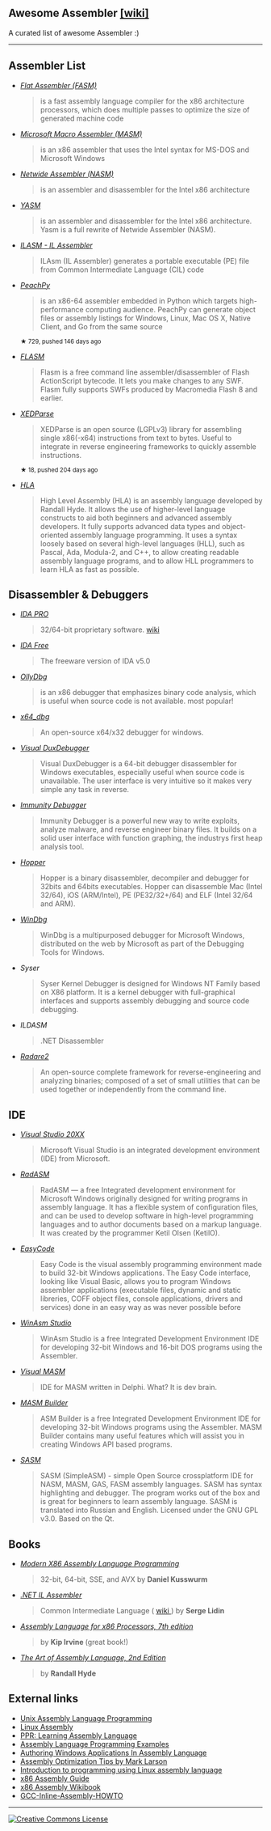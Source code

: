 <h2>
 Awesome Assembler
 <a href="https://en.wikipedia.org/wiki/Assembly_language#Assembler">
  [wiki]
 </a>
</h2>
<p>
 A curated list of awesome Assembler :)
</p>
<hr/>
<h2>
 Assembler List
</h2>
<ul>
 <li>
  <p>
   <em>
    <a href="http://flatassembler.net/">
     Flat Assembler (FASM)
    </a>
   </em>
  </p>
  <blockquote>
   <p>
    is a fast assembly language compiler for the x86 architecture processors, which does multiple passes to optimize the size of generated machine code
   </p>
  </blockquote>
 </li>
 <li>
  <p>
   <em>
    <a href="https://www.microsoft.com/en-us/download/details.aspx?id=12654">
     Microsoft Macro Assembler (MASM)
    </a>
   </em>
  </p>
  <blockquote>
   <p>
    is an x86 assembler that uses the Intel syntax for MS-DOS and Microsoft Windows
   </p>
  </blockquote>
 </li>
 <li>
  <p>
   <em>
    <a href="http://www.nasm.us/">
     Netwide Assembler (NASM)
    </a>
   </em>
  </p>
  <blockquote>
   <p>
    is an assembler and disassembler for the Intel x86 architecture
   </p>
  </blockquote>
 </li>
 <li>
  <p>
   <em>
    <a href="http://yasm.tortall.net/">
     YASM
    </a>
   </em>
  </p>
  <blockquote>
   <p>
    is an assembler and disassembler for the Intel x86 architecture. Yasm is a full rewrite of Netwide Assembler (NASM).
   </p>
  </blockquote>
 </li>
 <li>
  <p>
   <em>
    <a href="http://msdn.microsoft.com/en-us/library/496e4ekx%28v=VS.100%29.aspx">
     ILASM - IL Assembler
    </a>
   </em>
  </p>
  <blockquote>
   <p>
    ILAsm (IL Assembler) generates a portable executable (PE) file from Common Intermediate Language (CIL) code
   </p>
  </blockquote>
 </li>
 <li>
  <p>
   <em>
    <a href="https://github.com/Maratyszcza/PeachPy">
     PeachPy
    </a>
   </em>
  </p>
  <blockquote>
   <p>
    is an x86-64 assembler embedded in Python which targets high-performance computing audience. PeachPy can generate object files or assembly listings for Windows, Linux, Mac OS X, Native Client, and Go from the same source
   </p>
  </blockquote>
  <sup>
   &#9733 729, pushed 146 days ago
  </sup>
 </li>
 <li>
  <p>
   <em>
    <a href="http://www.nowrap.de/flasm">
     FLASM
    </a>
   </em>
  </p>
  <blockquote>
   <p>
    Flasm is a free command line assembler/disassembler of Flash ActionScript bytecode. It lets you make changes to any SWF. Flasm fully supports SWFs produced by Macromedia Flash 8 and earlier.
   </p>
  </blockquote>
 </li>
 <li>
  <p>
   <em>
    <a href="https://github.com/x64dbg/XEDParse">
     XEDParse
    </a>
   </em>
  </p>
  <blockquote>
   <p>
    XEDParse is an open source (LGPLv3) library for assembling single x86(-x64) instructions from text to bytes. Useful to integrate in reverse engineering frameworks to quickly assemble instructions.
   </p>
  </blockquote>
  <sup>
   &#9733 18, pushed 204 days ago
  </sup>
 </li>
 <li>
  <p>
   <em>
    <a href="http://www.plantation-productions.com/Webster/HighLevelAsm/index.html">
     HLA
    </a>
   </em>
  </p>
  <blockquote>
   <p>
    High Level Assembly (HLA) is an assembly language developed by Randall Hyde. It allows the use of higher-level language constructs to aid both beginners and advanced assembly developers. It fully supports advanced data types and object-oriented assembly language programming. It uses a syntax loosely based on several high-level languages (HLL), such as Pascal, Ada, Modula-2, and C++, to allow creating readable assembly language programs, and to allow HLL programmers to learn HLA as fast as possible.
   </p>
  </blockquote>
 </li>
</ul>
<h2>
 Disassembler & Debuggers
</h2>
<ul>
 <li>
  <p>
   <em>
    <a href="https://www.hex-rays.com/products/ida/index.shtml">
     IDA PRO
    </a>
   </em>
  </p>
  <blockquote>
   <p>
    32/64-bit proprietary software.
    <a href="http://en.wikipedia.org/wiki/Interactive_Disassembler">
     wiki
    </a>
   </p>
  </blockquote>
 </li>
 <li>
  <p>
   <em>
    <a href="https://www.hex-rays.com/products/ida/support/download_freeware.shtml">
     IDA Free
    </a>
   </em>
  </p>
  <blockquote>
   <p>
    The freeware version of IDA v5.0
   </p>
  </blockquote>
 </li>
 <li>
  <p>
   <em>
    <a href="http://en.wikipedia.org/wiki/OllyDbg">
     OllyDbg
    </a>
   </em>
  </p>
  <blockquote>
   <p>
    is an x86 debugger that emphasizes binary code analysis, which is useful when source code is not available. most popular!
   </p>
  </blockquote>
 </li>
 <li>
  <p>
   <em>
    <a href="http://x64dbg.com/#start">
     x64_dbg
    </a>
   </em>
  </p>
  <blockquote>
   <p>
    An open-source x64/x32 debugger for windows.
   </p>
  </blockquote>
 </li>
 <li>
  <p>
   <em>
    <a href="http://www.duxcore.com/">
     Visual DuxDebugger
    </a>
   </em>
  </p>
  <blockquote>
   <p>
    Visual DuxDebugger is a 64-bit debugger disassembler for Windows executables, especially useful when source code is unavailable. The user interface is very intuitive so it makes very simple any task in reverse.
   </p>
  </blockquote>
 </li>
 <li>
  <p>
   <em>
    <a href="http://debugger.immunityinc.com/">
     Immunity Debugger
    </a>
   </em>
  </p>
  <blockquote>
   <p>
    Immunity Debugger is a powerful new way to write exploits, analyze malware, and reverse engineer binary files. It builds on a solid user interface with function graphing, the industrys first heap analysis tool.
   </p>
  </blockquote>
 </li>
 <li>
  <p>
   <em>
    <a href="http://www.hopperapp.com/">
     Hopper
    </a>
   </em>
  </p>
  <blockquote>
   <p>
    Hopper is a binary disassembler, decompiler and debugger for 32bits and 64bits executables. Hopper can disassemble Mac (Intel 32/64), iOS (ARM/Intel), PE (PE32/32+/64) and ELF (Intel 32/64 and ARM).
   </p>
  </blockquote>
 </li>
 <li>
  <p>
   <em>
    <a href="http://www.windbg.org/">
     WinDbg
    </a>
   </em>
  </p>
  <blockquote>
   <p>
    WinDbg is a multipurposed debugger for Microsoft Windows, distributed on the web by Microsoft as part of the Debugging Tools for Windows.
   </p>
  </blockquote>
 </li>
 <li>
  <p>
   <em>
    Syser
   </em>
  </p>
  <blockquote>
   <p>
    Syser Kernel Debugger is designed for Windows NT Family based on X86 platform. It is a kernel debugger with full-graphical interfaces and supports assembly debugging and source code debugging.
   </p>
  </blockquote>
 </li>
 <li>
  <p>
   <em>
    ILDASM
   </em>
  </p>
  <blockquote>
   <p>
    .NET Disassembler
   </p>
  </blockquote>
 </li>
 <li>
  <p>
   <em>
    <a href="http://rada.re">
     Radare2
    </a>
   </em>
  </p>
  <blockquote>
   <p>
    An open-source complete framework for reverse-engineering and analyzing binaries; composed of a set of small utilities that can be used together or independently from the command line.
   </p>
  </blockquote>
 </li>
</ul>
<h2>
 IDE
</h2>
<ul>
 <li>
  <p>
   <em>
    <a href="https://www.visualstudio.com/">
     Visual Studio 20XX
    </a>
   </em>
  </p>
  <blockquote>
   <p>
    Microsoft Visual Studio is an integrated development environment (IDE) from Microsoft.
   </p>
  </blockquote>
 </li>
 <li>
  <p>
   <em>
    <a href="http://oby.ro/rad_asm/">
     RadASM
    </a>
   </em>
  </p>
  <blockquote>
   <p>
    RadASM — a free Integrated development environment for Microsoft Windows originally designed for writing programs in assembly language. It has a flexible system of configuration files, and can be used to develop software in high-level programming languages and to author documents based on a markup language. It was created by the programmer Ketil Olsen (KetilO).
   </p>
  </blockquote>
 </li>
 <li>
  <p>
   <em>
    <a href="http://www.easycode.cat/">
     EasyCode
    </a>
   </em>
  </p>
  <blockquote>
   <p>
    Easy Code is the visual assembly programming environment made to build 32-bit Windows applications. The Easy Code interface, looking like Visual Basic, allows you to program Windows assembler applications (executable files, dynamic and static libreries, COFF object files, console applications, drivers and services) done in an easy way as was never possible before
   </p>
  </blockquote>
 </li>
 <li>
  <p>
   <em>
    <a href="http://www.winasm.net/">
     WinAsm Studio
    </a>
   </em>
  </p>
  <blockquote>
   <p>
    WinAsm Studio is a free Integrated Development Environment IDE for developing 32-bit Windows and 16-bit DOS programs using the Assembler.
   </p>
  </blockquote>
 </li>
 <li>
  <p>
   <em>
    <a href="http://www.visualmasm.com/">
     Visual MASM
    </a>
   </em>
  </p>
  <blockquote>
   <p>
    IDE for MASM written in Delphi. What? It is dev brain.
   </p>
  </blockquote>
 </li>
 <li>
  <p>
   <em>
    <a href="http://www.digitaction.com/index.php/products/masm-builder-integrated-development-environment-for-masm32.html">
     MASM Builder
    </a>
   </em>
  </p>
  <blockquote>
   <p>
    ASM Builder is a free Integrated Development Environment IDE for developing 32-bit Windows programs using the Assembler. MASM Builder contains many useful features which will assist you in creating Windows API based programs.
   </p>
  </blockquote>
 </li>
 <li>
  <p>
   <em>
    <a href="https://dman95.github.io/SASM/">
     SASM
    </a>
   </em>
  </p>
  <blockquote>
   <p>
    SASM (SimpleASM) - simple Open Source crossplatform IDE for NASM, MASM, GAS, FASM assembly languages. SASM has syntax highlighting and debugger. The program works out of the box and is great for beginners to learn assembly language. SASM is translated into Russian and English. Licensed under the GNU GPL v3.0. Based on the Qt.
   </p>
  </blockquote>
 </li>
</ul>
<h2>
 Books
</h2>
<ul>
 <li>
  <p>
   <em>
    <a href="http://www.apress.com/9781484200650">
     Modern X86 Assembly Language Programming
    </a>
   </em>
  </p>
  <blockquote>
   <p>
    32-bit, 64-bit, SSE, and AVX by
    <strong>
     Daniel Kusswurm
    </strong>
   </p>
  </blockquote>
 </li>
 <li>
  <p>
   <em>
    <a href="http://www.apress.com/9781430267614">
     .NET IL Assembler
    </a>
   </em>
  </p>
  <blockquote>
   <p>
    Common Intermediate Language (
    <a href="https://en.wikipedia.org/wiki/Common_Intermediate_Language">
     wiki
    </a>
    ) by
    <strong>
     Serge Lidin
    </strong>
   </p>
  </blockquote>
 </li>
 <li>
  <p>
   <em>
    <a href="http://kipirvine.com/asm/">
     Assembly Language for x86 Processors, 7th edition
    </a>
   </em>
  </p>
  <blockquote>
   <p>
    by
    <strong>
     Kip Irvine
    </strong>
    (great book!)
   </p>
  </blockquote>
 </li>
 <li>
  <p>
   <em>
    <a href="http://www.nostarch.com/assembly2.htm">
     The Art of Assembly Language, 2nd Edition
    </a>
   </em>
  </p>
  <blockquote>
   <p>
    by
    <strong>
     Randall Hyde
    </strong>
   </p>
  </blockquote>
 </li>
</ul>
<h2>
 External links
</h2>
<ul>
 <li>
  <a href="http://www.int80h.org">
   Unix Assembly Language Programming
  </a>
 </li>
 <li>
  <a href="http://asm.sourceforge.net/">
   Linux Assembly
  </a>
 </li>
 <li>
  <a href="http://c2.com/cgi/wiki?LearningAssemblyLanguage">
   PPR: Learning Assembly Language
  </a>
 </li>
 <li>
  <a href="http://www.azillionmonkeys.com/qed/asmexample.html">
   Assembly Language Programming Examples
  </a>
 </li>
 <li>
  <a href="http://www.grc.com/smgassembly.htm">
   Authoring Windows Applications In Assembly Language
  </a>
 </li>
 <li>
  <a href="http://mark.masmcode.com/">
   Assembly Optimization Tips by Mark Larson
  </a>
 </li>
 <li>
  <a href="http://www.programminggroundup.blogspot.fi/">
   Introduction to programming using Linux assembly language
  </a>
 </li>
 <li>
  <a href="http://www.cs.virginia.edu/~evans/cs216/guides/x86.html">
   x86 Assembly Guide
  </a>
 </li>
 <li>
  <a href="https://en.wikibooks.org/wiki/X86_Assembly">
   x86 Assembly Wikibook
  </a>
 </li>
 <li>
  <a href="http://www.ibiblio.org/gferg/ldp/GCC-Inline-Assembly-HOWTO.html">
   GCC-Inline-Assembly-HOWTO
  </a>
 </li>
</ul>
<hr/>
<p>
 <a href="http://creativecommons.org/licenses/by/4.0/">
  <img alt="Creative Commons License" src="http://i.creativecommons.org/l/by/4.0/88x31.png"/>
 </a>
</p>
